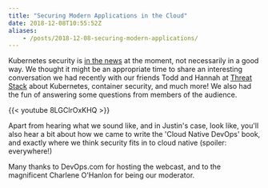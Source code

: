 ```yaml
---
title: "Securing Modern Applications in the Cloud"
date: 2018-12-08T10:55:52Z
aliases:
    - /posts/2018-12-08-securing-modern-applications/
---
```


Kubernetes security is [in the news](https://threatpost.com/kubernetes-flaw-is-a-huge-deal-lays-open-cloud-deployments/139636/) at the moment, not necessarily in a good way. We thought it might be an appropriate time to share an interesting conversation we had recently with our friends Todd and Hannah at [Threat Stack](https://www.threatstack.com/) about Kubernetes, container security, and much more! We also had the fun of answering some questions from members of the audience.

{{< youtube 8LGClrOxKHQ >}}

Apart from hearing what we sound like, and in Justin's case, look like, you'll also hear a bit about how we came to write the 'Cloud Native DevOps' book, and exactly where we think security fits in to cloud native (spoiler: everywhere!)

Many thanks to DevOps.com for hosting the webcast, and to the magnificent Charlene O'Hanlon for being our moderator.
<!--more-->
